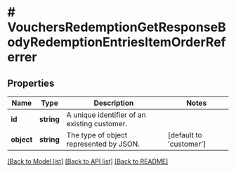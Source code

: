 # # VouchersRedemptionGetResponseBodyRedemptionEntriesItemOrderReferrer

## Properties

Name | Type | Description | Notes
------------ | ------------- | ------------- | -------------
**id** | **string** | A unique identifier of an existing customer. |
**object** | **string** | The type of object represented by JSON. | [default to 'customer']

[[Back to Model list]](../../README.md#models) [[Back to API list]](../../README.md#endpoints) [[Back to README]](../../README.md)
